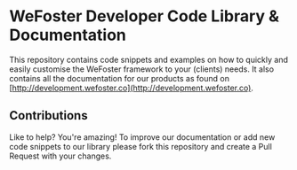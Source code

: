 # WeFoster Developer Code Library & Documentation
This repository contains code snippets and examples on how to quickly and easily customise the WeFoster framework to your (clients) needs. It also contains all the documentation for our products as found on [http://development.wefoster.co](http://development.wefoster.co).

## Contributions
Like to help? You're amazing! To improve our documentation or add new code snippets to our library please fork this repository and create a Pull Request with your changes.
